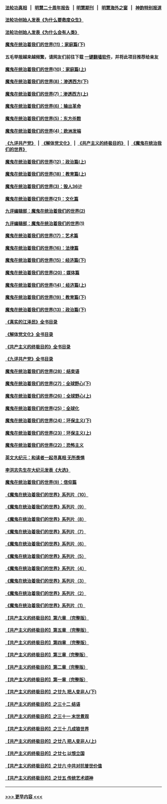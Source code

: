 #### [法轮功真相](https://github.com/gfw-breaker/truth/blob/master/README.md?t=0) &nbsp;&nbsp;|&nbsp;&nbsp; [明慧二十周年报告](https://github.com/gfw-breaker/mh-reports/blob/master/README.md?t=0) &nbsp;&nbsp;|&nbsp;&nbsp;[明慧期刊](https://github.com/gfw-breaker/mh-qikan) &nbsp;&nbsp;|&nbsp;&nbsp; [明慧海外之窗](https://github.com/gfw-breaker/mh-news/blob/master/README.md?t=0) &nbsp;&nbsp;|&nbsp;&nbsp; [神韵特别报道](https://github.com/gfw-breaker/mh-news/blob/master/shenyun.md?t=0)
#### [法轮功创始人发表《为什么要救度众生》](../pages/nsc422/n13975246.md?t=05201543) 
#### [法轮功创始人发表《为什么会有人类》](../pages/nsc422/n13912117.md?t=05201543) 
#### [魔鬼在统治着我们的世界(11)：家庭篇(下)](../pages/nsc422/n10440961.md?t=05201543) 
#### 五毛举报越来越频繁，请网友们前往下载 [一键翻墙软件](https://github.com/gfw-breaker/ssr-accounts)，并将此项目推荐给亲友
#### [魔鬼在统治着我们的世界(10)：家庭篇(上)](../pages/nsc422/n10435448.md?t=05201543) 
#### [魔鬼在统治着我们的世界(8)：渗透西方(下)](../pages/nsc422/n10429603.md?t=05201543) 
#### [魔鬼在统治着我们的世界(7)：渗透西方(上)](../pages/nsc422/n10426013.md?t=05201543) 
#### [魔鬼在统治着我们的世界(6)：输出革命](../pages/nsc422/n10421536.md?t=05201543) 
#### [魔鬼在统治着我们的世界(5)：东方杀戮](../pages/nsc422/n10417707.md?t=05201543) 
#### [魔鬼在统治着我们的世界(4)：欧洲发端](../pages/nsc422/n10414890.md?t=05201543) 
#### [《九评共产党》](https://github.com/begood0513/9ping.md/blob/master/README.md) &nbsp;|&nbsp; [《解体党文化》](../../../../jtdwh.md/blob/master/README.md)  &nbsp;|&nbsp; [《共产主义的终极目的》](../../../../gczydzjmd.md/blob/master/README.md) &nbsp;|&nbsp; [《魔鬼在统治我们的世界》](../../../../mgztzwmdsj.md/blob/master/README.md) 
#### [魔鬼在统治着我们的世界(12)：政治篇(上)](../pages/nsc422/n10444576.md?t=05201543) 
#### [魔鬼在统治着我们的世界(18)：教育篇(上)](../pages/nsc422/n10526970.md?t=05201543) 
#### [魔鬼在统治着我们的世界(3)：毁人36计](../pages/nsc422/n10411583.md?t=05201543) 
#### [魔鬼在统治着我们的世界(21)：文化篇](../pages/nsc422/n10597706.md?t=05201543) 
#### [九评编辑部：魔鬼在统治着我们的世界(2)](../pages/nsc422/n10410036.md?t=05201543) 
#### [九评编辑部：魔鬼在统治着我们的世界(1)](../pages/nsc422/n10406825.md?t=05201543) 
#### [魔鬼在统治着我们的世界(17)：艺术篇](../pages/nsc422/n10499093.md?t=05201543) 
#### [魔鬼在统治着我们的世界(16)：法律篇](../pages/nsc422/n10485969.md?t=05201543) 
#### [魔鬼在统治着我们的世界(15)：经济篇(下)](../pages/nsc422/n10469975.md?t=05201543) 
#### [魔鬼在统治着我们的世界(20)：媒体篇](../pages/nsc422/n10586579.md?t=05201543) 
#### [魔鬼在统治着我们的世界(14)：经济篇(上)](../pages/nsc422/n10457370.md?t=05201543) 
#### [魔鬼在统治着我们的世界(19)：教育篇(下)](../pages/nsc422/n10564808.md?t=05201543) 
#### [魔鬼在统治着我们的世界(13)：政治篇(下)](../pages/nsc422/n10448270.md?t=05201543) 
#### [《真实的江泽民》全书目录](../pages/nsc422/n13721399.md?t=05201543) 
#### [《解体党文化》全书目录](../pages/nsc422/n13721157.md?t=05201543) 
#### [《共产主义的终极目的》全书目录](../pages/nsc422/n13721048.md?t=05201543) 
#### [《九评共产党》全书目录](../pages/nsc422/n13708085.md?t=05201543) 
#### [魔鬼在统治着我们的世界(28)：结束语](../pages/nsc422/n10936246.md?t=05201543) 
#### [魔鬼在统治着我们的世界(27)：全球野心(下)](../pages/nsc422/n10928319.md?t=05201543) 
#### [魔鬼在统治着我们的世界(26)：全球野心(上)](../pages/nsc422/n10900318.md?t=05201543) 
#### [魔鬼在统治着我们的世界(25)：全球化](../pages/nsc422/n10788205.md?t=05201543) 
#### [魔鬼在统治着我们的世界(24)：环保主义(下)](../pages/nsc422/n10695307.md?t=05201543) 
#### [魔鬼在统治着我们的世界(23)：环保主义(上)](../pages/nsc422/n10688613.md?t=05201543) 
#### [魔鬼在统治着我们的世界(22)：恐怖主义](../pages/nsc422/n10614727.md?t=05201543) 
#### [英文大纪元：和读者一起寻真相 无所畏惧](../pages/nsc422/n12542027.md?t=05201543) 
#### [李洪志先生在大纪元发表《大选》](../pages/nsc422/n12534746.md?t=05201543) 
#### [魔鬼在统治着我们的世界(9)：信仰篇](../pages/nsc422/n10432159.md?t=05201543) 
#### [《魔鬼在统治着我们的世界》系列片（10）](../pages/nsc422/n12292670.md?t=05201543) 
#### [《魔鬼在统治着我们的世界》系列片（9）](../pages/nsc422/n12290859.md?t=05201543) 
#### [《魔鬼在统治着我们的世界》系列片（8）](../pages/nsc422/n12287445.md?t=05201543) 
#### [《魔鬼在统治着我们的世界》系列片（7）](../pages/nsc422/n12283425.md?t=05201543) 
#### [《魔鬼在统治着我们的世界》系列片（6）](../pages/nsc422/n12282314.md?t=05201543) 
#### [《魔鬼在统治着我们的世界》系列片（5）](../pages/nsc422/n12281419.md?t=05201543) 
#### [《魔鬼在统治着我们的世界》系列片（4）](../pages/nsc422/n12274024.md?t=05201543) 
#### [《魔鬼在统治着我们的世界》系列片（3）](../pages/nsc422/n12271322.md?t=05201543) 
#### [《魔鬼在统治着我们的世界》系列片（2）](../pages/nsc422/n12269049.md?t=05201543) 
#### [《魔鬼在统治着我们的世界》系列片（1）](../pages/nsc422/n12267575.md?t=05201543) 
#### [【共产主义的终极目的】第六章 （完整版）](../pages/nsc422/n11428913.md?t=05201543) 
#### [【共产主义的终极目的】第五章 （完整版）](../pages/nsc422/n11428912.md?t=05201543) 
#### [【共产主义的终极目的】第四章 （完整版）](../pages/nsc422/n11428907.md?t=05201543) 
#### [【共产主义的终极目的】第三章（完整版）](../pages/nsc422/n11428848.md?t=05201543) 
#### [【共产主义的终极目的】第二章（完整版）](../pages/nsc422/n11428831.md?t=05201543) 
#### [【共产主义的终极目的】第一章（完整版）](../pages/nsc422/n11417651.md?t=05201543) 
#### [【共产主义的终极目的】之廿九 把人变非人(下)](../pages/nsc422/n11344140.md?t=05201543) 
#### [【共产主义的终极目的】之三十二 结语](../pages/nsc422/n11360535.md?t=05201543) 
#### [【共产主义的终极目的】之三十一 末世景观](../pages/nsc422/n11351129.md?t=05201543) 
#### [【共产主义的终极目的】之三十 几成狼世界](../pages/nsc422/n11348280.md?t=05201543) 
#### [【共产主义的终极目的】之廿八 把人变非人(上)](../pages/nsc422/n11340492.md?t=05201543) 
#### [【共产主义的终极目的】之廿七 以恨立国](../pages/nsc422/n11336944.md?t=05201543) 
#### [【共产主义的终极目的】之廿六 中共对抗普世价值](../pages/nsc422/n11324785.md?t=05201543) 
#### [【共产主义的终极目的】之廿五 传统艺术颂神](../pages/nsc422/n11296396.md?t=05201543) 

----
#### [ >>> 更早内容 <<< ](../indexes/nsc422-earlier.md)
